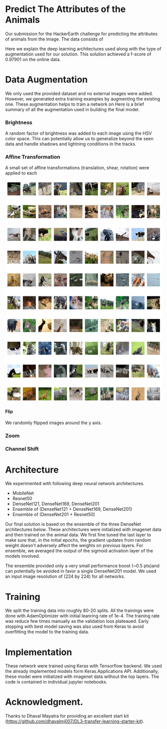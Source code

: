# Predict The Attributes of the Animals

Our submission for the HackerEarth challenge for predicting the attributes of animals from the image. The data consists of 

Here we explain the deep learning architectures used along with the type of augmentation used for our solution. This solution achieved a f-score of 0.97901 on the online data. 

# Data Augmentation

We only used the provided dataset and no external images were added. However, we generated extra training examples by augmenting the existing one. These augmentation helps to train a network on  Here is a brief summary of all the augmentation used in building the final model. 

### Brightness

A random factor of brightness was added to each image using the HSV color space. This can potentially allow us to generalize beyond the seen data and handle shadows and lightning conditions in the tracks. 

### Affine Transformation

A small set of affine transformations (translation, shear, rotation) were applied to each 

[image1]: ./augmented_data.png "Augmentation applied to the data"


![alt text][image1]

#### Flip

We randomly flipped images around the y axis. 

### Zoom

### Channel Shift

# Architecture

We experimented with following deep neural network architectures. 

- MobileNet
- Resnet50
- DenseNet121, DenseNet169, DenseNet201
- Ensemble of (DenseNet121 + DenseNet169, DenseNet201)
- Ensemble of (DenseNet201 + Resnet50)

Our final solution is based on the ensemble of the three DenseNet architectures below. These architectures were initialized with imagenet data and then trained on the animal data. We first fine tuned the last layer to make sure that, in the initial epochs, the gradient updates from random weight doesn't adversely affect the weights on previous layers. For ensemble, we averaged the output of the sigmoid activation layer of the models involved. 

The ensemble provided only a very small performance boost (~0.5 pts)and can potentially be avoided in favor a single DenseNet201 model. We used an input image resolution of (224 by 224) for all networks. 


# Training

We split the training data into roughly 80-20 splits. All the trainings were done with AdamOptimizer with initial leanring rate of 1e-4. The training rate was reduce few times manually as the validation loss plateaued. Early stopping with best model saving was also used from Keras to avoid overfitting the model to the training data. 

# Implementation

These network were trained using Keras with Tensorflow backend. We used the already implemented models form Keras.Applications API. Additionally, these model were initialized with imagenet data without the top layers. The code is contained in individual jupyter notebooks.


# Acknowledgment.

Thanks to Dhaval Mayatra for providing an excellent start kit (https://github.com/dhavalmj007/DL3-transfer-learning-starter-kit). 
